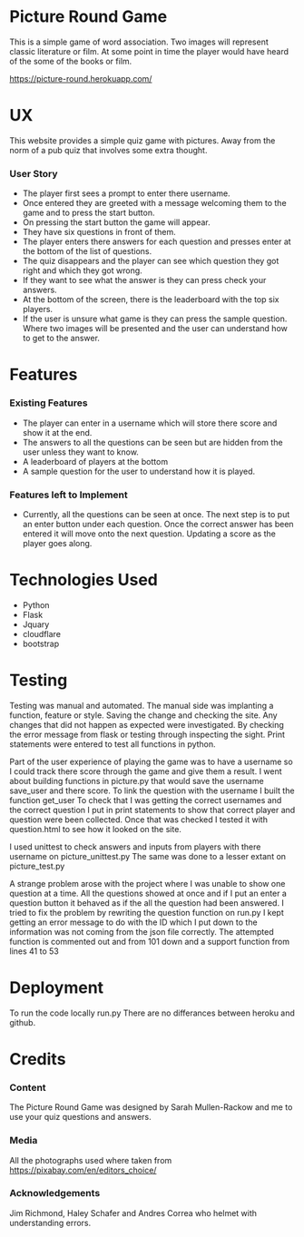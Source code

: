 # Picture Round Game

This is a simple game of word association. 
Two images will represent classic literature or film. At some point in time the player would have heard of the some of the books or film.

https://picture-round.herokuapp.com/ 

# UX

This website provides a simple quiz game with pictures. Away from the norm of a pub quiz that involves some extra thought. 

### User Story
* The player first sees a prompt to enter there username.
* Once entered they are greeted with a message welcoming them to the game and to press the start button.
* On pressing the start button the game will appear. 
* They have six questions in front of them. 
* The player enters there answers for each question and presses enter at the bottom of the list of questions. 
* The quiz disappears and the player can see which question they got right and which they got wrong. 
* If they want to see what the answer is they can press check your answers. 
* At the bottom of the screen, there is the leaderboard with the top six players. 
* If the user is unsure what game is they can press the sample question. Where two images will be presented and the user can understand how to get to the answer. 

# Features
### Existing Features
* The player can enter in a username which will store there score and show it at the end. 
* The answers to all the questions can be seen but are hidden from the user unless they want to know.
* A leaderboard of players at the bottom
* A sample question for the user to understand how it is played. 

### Features left to Implement
* Currently, all the questions can be seen at once. The next step is to put an enter button under each question. 
Once the correct answer has been entered it will move onto the next question. Updating a score as the player goes along. 

# Technologies Used 
* Python 
* Flask
* Jquary
* cloudflare
* bootstrap

# Testing 
Testing was manual and automated.
The manual side was implanting a function, feature or style. Saving the change and checking the site. 
Any changes that did not happen as expected were investigated. 
By checking the error message from flask or testing through inspecting the sight. 
Print statements were entered to test all functions in python. 

Part of the user experience of playing the game was to have a username so I could track there score through the game and give them a result. 
I went about building functions in picture.py that would save the username save_user and there score.
To link the question with the username I built the function get_user 
To check that I was getting the correct usernames and the correct question I put in print statements to show that correct player and question were been collected.
Once that was checked I tested it with question.html to see how it looked on the site. 

I used unittest to check answers and inputs from players with there username on picture_unittest.py
The same was done to a lesser extant on picture_test.py

A strange problem arose with the project where I was unable to show one question at a time. 
All the questions showed at once and if I put an enter a question button it behaved as if the all the question had been answered. 
I tried to fix the problem by rewriting the question function on run.py 
I kept getting an error message to do with the ID which I put down to the information was not coming from the json file correctly.
The attempted function is commented out and from 101 down and a support function from lines 41 to 53

# Deployment
To run the code locally run.py
There are no differances between heroku and github. 

# Credits

### Content
The Picture Round Game was designed by Sarah Mullen-Rackow and me to use your quiz questions and answers. 

### Media 
All the photographs used where taken from https://pixabay.com/en/editors_choice/ 

### Acknowledgements
Jim Richmond, Haley Schafer and Andres Correa who helmet with understanding errors.  
